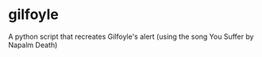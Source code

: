# gilfoyle
A python script that recreates Gilfoyle's alert (using the song You Suffer by Napalm Death)
